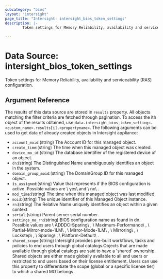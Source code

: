 ```yaml
---
subcategory: "bios"
layout: "intersight"
page_title: "Intersight: intersight_bios_token_settings"
description: |-
        Token settings for Memory Reliability, availability and serviceability (RAS) configuration.

---
```


# Data Source: intersight_bios_token_settings
Token settings for Memory Reliability, availability and serviceability (RAS) configuration.
## Argument Reference
The results of this data source are stored in `results` property.
All objects matching the filter criteria are fetched through pagination.
To access the ith object of the results obtained, use `data.intersight_bios_token_settings.<custom_name>.results[i].<propertyname>`.
The following arguments can be used to get data of already created objects in Intersight appliance:
* `account_moid`:(string) The Account ID for this managed object. 
* `create_time`:(string) The time when this managed object was created. 
* `device_mo_id`:(string) The database identifier of the registered device of an object. 
* `dn`:(string) The Distinguished Name unambiguously identifies an object in the system. 
* `domain_group_moid`:(string) The DomainGroup ID for this managed object. 
* `is_assigned`:(string) Value that represents if the BIOS configuration is active. Possible values are \ yes\  and \ no\ . 
* `mod_time`:(string) The time when this managed object was last modified. 
* `moid`:(string) The unique identifier of this Managed Object instance. 
* `rn`:(string) The Relative Name uniquely identifies an object within a given context. 
* `serial`:(string) Parent server serial number. 
* `settings_mo_rn`:(string) BIOS configuration name as found in dn. Possible values are \ ADDDC-Sparing\ , \ Maximum-Performance\ , \ Partial-Mirror-mode-1LM\ , \ Mirror-Mode-1LM\ , \ Mirroring\ , \ Lockstep\ , \ Sparing\ , \ Platform-Default\ . 
* `shared_scope`:(string) Intersight provides pre-built workflows, tasks and policies to end users through global catalogs.Objects that are made available through global catalogs are said to have a 'shared' ownership. Shared objects are either made globally available to all end users or restricted to end users based on their license entitlement. Users can use this property to differentiate the scope (global or a specific license tier) to which a shared MO belongs. 
 
